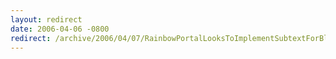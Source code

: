 ```yaml
---
layout: redirect
date: 2006-04-06 -0800
redirect: /archive/2006/04/07/RainbowPortalLooksToImplementSubtextForBlogging.aspx/
---
```

